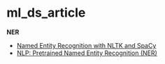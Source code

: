 # ml_ds_article

**NER**
- [Named Entity Recognition with NLTK and SpaCy](https://towardsdatascience.com/named-entity-recognition-with-nltk-and-spacy-8c4a7d88e7da)
- [NLP: Pretrained Named Entity Recognition (NER)](https://medium.com/@b.terryjack/nlp-pretrained-named-entity-recognition-7caa5cd28d7b)
